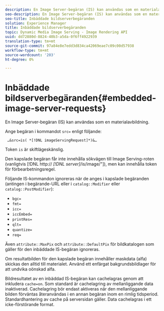 ```yaml
---
description: En Image Server-begäran (IS) kan användas som en materialavbildning.
seo-description: En Image Server-begäran (IS) kan användas som en materialavbildning.
seo-title: Inbäddade bildserverbegäranden
solution: Experience Manager
title: Inbäddade bildserverbegäranden
topic: Dynamic Media Image Serving - Image Rendering API
uuid: dd72880d-8824-40b3-a5da-0f6ff4922939
translation-type: tm+mt
source-git-commit: 97a84e8e7edd3d834ca42069eae7c09c00d57938
workflow-type: tm+mt
source-wordcount: '203'
ht-degree: 0%

---
```



# Inbäddade bildserverbegäranden{#embedded-image-server-requests}

En Image Server-begäran (IS) kan användas som en materialavbildning.

Ange begäran i kommandot `src=` enligt följande:

` …&src=is( *[!DNL imageServingRequest]*)&…`

Token `is` är skiftlägeskänslig.

Den kapslade begäran får inte innehålla sökvägen till Image Serving-roten (vanligtvis [!DNL http:// *[!DNL server]*/is/image/&quot;]), men kan innehålla token för förbearbetningsregel.

Följande IS-kommandon ignoreras när de anges i kapslade begäranden (antingen i begärande-URL eller i `catalog::Modifier` eller `catalog::PostModifier`):

* `bgc=`
* `fmt=`
* `icc=`
* `iccEmbed=`
* `printRes=`
* `qlt=`
* `quantize=`
* `req=`

Även `attribute::MaxPix` och `attribute::DefaultPix` för bildkatalogen som gäller för den inbäddade IS-begäran ignoreras.

Om resultatbilden för den kapslade begäran innehåller maskdata (alfa) skickas den alltid till materialet. Använd ett enfärgat bakgrundsbildlager för att undvika oönskad alfa.

Bildresultatet av en inbäddad IS-begäran kan cachelagras genom att inkludera `cache=on`. Som standard är cachelagring av mellanliggande data inaktiverad. Cachelagring bör endast aktiveras när den mellanliggande bilden förväntas återanvändas i en annan begäran inom en rimlig tidsperiod. Standardhantering av cache på serversidan gäller. Data cachelagras i ett icke-förstörande format.
